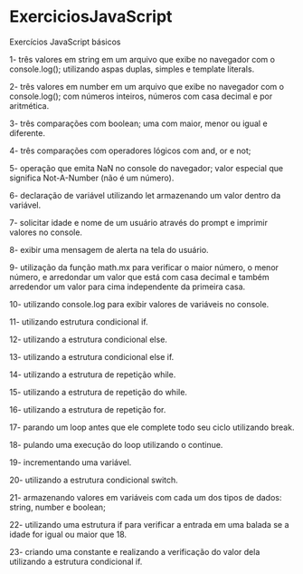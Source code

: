 # ExerciciosJavaScript
Exercícios JavaScript básicos 

1- três valores em string em um arquivo que exibe no navegador com o console.log(); 
utilizando aspas duplas, simples e template literals.

2- três valores em number em um arquivo que exibe no navegador com o console.log();
com números inteiros, números com casa decimal e por aritmética.

3- três comparações com boolean;
uma com maior, menor ou igual e diferente.

4- três comparações com operadores lógicos 
com and, or e not; 

5- operação que emita NaN no console do navegador;
valor especial que significa Not-A-Number (não é um número).

6- declaração de variável utilizando let
armazenando um valor dentro da variável. 

7- solicitar idade e nome de um usuário através do prompt e imprimir valores no console.

8- exibir uma mensagem de alerta na tela do usuário. 

9- utilização da função math.mx para verificar o maior número, o menor número, e arredondar um valor que está com casa decimal e também arredendor um valor para cima independente da primeira casa.

10- utilizando console.log para exibir valores de variáveis no console.

11- utilizando estrutura condicional if. 

12- utilizando a estrutura condicional else. 

13- utilizando a estrutura condicional else if. 

14- utilizando a estrutura de repetição while. 

15- utilizando a estrutura de repetição do while. 

16- utilizando a estrutura de repetição for. 

17- parando um loop antes que ele complete todo seu ciclo utilizando break. 

18- pulando uma execução do loop utilizando o continue. 

19- incrementando uma variável. 

20- utilizando a estrutura condicional switch. 

21- armazenando valores em variáveis com cada um dos tipos de dados: 
string, number e boolean; 

22- utilizando uma estrutura if para verificar a entrada em uma balada se a idade for igual ou maior que 18. 

23- criando uma constante e realizando a verificação do valor dela utilizando a estrutura condicional if. 











